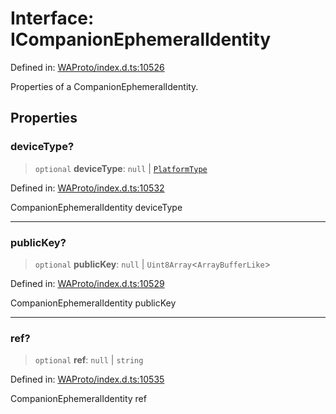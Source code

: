 # Interface: ICompanionEphemeralIdentity

Defined in: [WAProto/index.d.ts:10526](https://github.com/Fokusdotid/bail/blob/fcd0cec6f26de1fb545eb2e03fa5c63fbad99d3d/WAProto/index.d.ts#L10526)

Properties of a CompanionEphemeralIdentity.

## Properties

### deviceType?

> `optional` **deviceType**: `null` \| [`PlatformType`](../namespaces/DeviceProps/enumerations/PlatformType.md)

Defined in: [WAProto/index.d.ts:10532](https://github.com/Fokusdotid/bail/blob/fcd0cec6f26de1fb545eb2e03fa5c63fbad99d3d/WAProto/index.d.ts#L10532)

CompanionEphemeralIdentity deviceType

***

### publicKey?

> `optional` **publicKey**: `null` \| `Uint8Array`\<`ArrayBufferLike`\>

Defined in: [WAProto/index.d.ts:10529](https://github.com/Fokusdotid/bail/blob/fcd0cec6f26de1fb545eb2e03fa5c63fbad99d3d/WAProto/index.d.ts#L10529)

CompanionEphemeralIdentity publicKey

***

### ref?

> `optional` **ref**: `null` \| `string`

Defined in: [WAProto/index.d.ts:10535](https://github.com/Fokusdotid/bail/blob/fcd0cec6f26de1fb545eb2e03fa5c63fbad99d3d/WAProto/index.d.ts#L10535)

CompanionEphemeralIdentity ref

